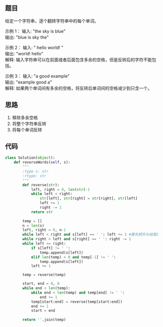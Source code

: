 题目
----
给定一个字符串，逐个翻转字符串中的每个单词。

示例 1：
输入: "the sky is blue"<br>
输出: "blue is sky the"<br>

示例 2：
输入: "  hello world!  "<br>
输出: "world! hello"<br>
解释: 输入字符串可以在前面或者后面包含多余的空格，但是反转后的字符不能包括。<br>

示例 3：
输入: "a good   example"<br>
输出: "example good a"<br>
解释: 如果两个单词间有多余的空格，将反转后单词间的空格减少到只含一个。<br>

思路
----
1. 移除多余空格
2. 将整个字符串反转
3. 将每个单词反转

代码
----
```python
class Solution(object):
    def reverseWords(self, s):
        """
        :type s: str
        :rtype: str
        """
        def reverse(str):
            left, right = 0, len(str)-1
            while left < right:
                str[left], str[right] = str[right], str[left]
                left += 1
                right -= 1
            return str
            
        temp = []
        n = len(s)
        left, right = 0, n-1
        while left < right and s[left] == ' ': left += 1 #要先把开头结尾的所有空格去掉
        while right > left and s[right] == ' ': right -= 1
        while left <= right:
            if s[left] != ' ':
                temp.append(s[left])
            elif len(temp) > 0 and temp[-1] != ' ':
                temp.append(s[left])
            left += 1

        temp = reverse(temp)

        start, end = 0, 0
        while end < len(temp):
            while end < len(temp) and temp[end] != ' ':
                end += 1
            temp[start:end] = reverse(temp[start:end])
            end += 1
            start = end
            
        return ''.join(temp)
```

